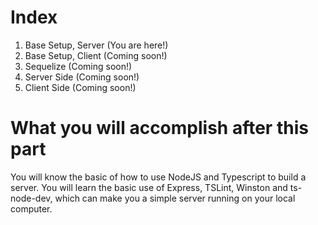 # Index
1. Base Setup, Server (You are here!)
2. Base Setup, Client (Coming soon!)
3. Sequelize (Coming soon!)
4. Server Side (Coming soon!)
5. Client Side (Coming soon!)

# What you will accomplish after this part
You will know the basic of how to use NodeJS and Typescript to build a server. You will learn the basic use of Express, TSLint, Winston and ts-node-dev, which can make you a simple server running on your local computer.